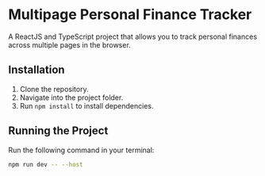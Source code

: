# Multipage Personal Finance Tracker

A ReactJS and TypeScript project that allows you to track personal finances across multiple pages in the browser.

## Installation

1. Clone the repository.
2. Navigate into the project folder.
3. Run `npm install` to install dependencies.

## Running the Project

Run the following command in your terminal:

```bash
npm run dev -- --host

